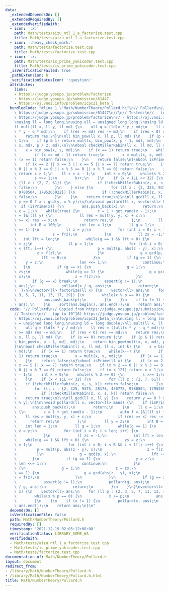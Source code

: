 ```yaml
---
data:
  _extendedDependsOn: []
  _extendedRequiredBy: []
  _extendedVerifiedWith:
  - icon: ':x:'
    path: Math/tests/aizu_ntl_1_a_factorize.test.cpp
    title: Math/tests/aizu_ntl_1_a_factorize.test.cpp
  - icon: ':heavy_check_mark:'
    path: Math/tests/factorize.test.cpp
    title: Math/tests/factorize.test.cpp
  - icon: ':x:'
    path: Math/tests/is_prime_yukicoder.test.cpp
    title: Math/tests/is_prime_yukicoder.test.cpp
  _isVerificationFailed: true
  _pathExtension: h
  _verificationStatusIcon: ':question:'
  attributes:
    links:
    - https://judge.yosupo.jp/problem/factorize
    - https://judge.yosupo.jp/submission/61447
    - https://oj.vnoi.info/problem/icpc21_beta_l
  bundledCode: "#line 1 \"Math/NumberTheory/Pollard.h\"\n// Pollard\n// Copied from\
    \ https://judge.yosupo.jp/submission/61447\n//\n// Tested:\n// - (up to 10^18)\
    \ https://judge.yosupo.jp/problem/factorize\n// - https://oj.vnoi.info/problem/icpc21_beta_l\n\
    \nusing ll = long long;\nusing ull = unsigned long long;\nusing ld = long double;\n\
    ll mult(ll x, ll y, ll md) {\n    ull q = (ld)x * y / md;\n    ll res = ((ull)x\
    \ * y - q * md);\n    if (res >= md) res -= md;\n    if (res < 0) res += md;\n\
    \    return res;\n}\n\nll bin_pow(ll x, ll p, ll md) {\n    if (p == 0) return\
    \ 1;\n    if (p & 1) return mult(x, bin_pow(x, p - 1, md), md);\n    return bin_pow(mult(x,\
    \ x, md), p / 2, md);\n}\n\nbool checkMillerRabin(ll x, ll md, ll s, int k) {\n\
    \    x = bin_pow(x, s, md);\n    if (x == 1) return true;\n    while(k--) {\n\
    \        if (x == md - 1) return true;\n        x = mult(x, x, md);\n        if\
    \ (x == 1) return false;\n    }\n    return false;\n}\nbool isPrime(ll x) {\n\
    \    if (x == 2 || x == 3 || x == 5 || x == 7) return true;\n    if (x % 2 ==\
    \ 0 || x % 3 == 0 || x % 5 == 0 || x % 7 == 0) return false;\n    if (x < 121)\
    \ return x > 1;\n    ll s = x - 1;\n    int k = 0;\n    while(s % 2 == 0) {\n\
    \        s >>= 1;\n        k++;\n    }\n    if (x < 1LL << 32) {\n        for\
    \ (ll z : {2, 7, 61}) {\n            if (!checkMillerRabin(z, x, s, k)) return\
    \ false;\n        }\n    } else {\n        for (ll z : {2, 325, 9375, 28178, 450775,\
    \ 9780504, 1795265022}) {\n            if (!checkMillerRabin(z, x, s, k)) return\
    \ false;\n        }\n    }\n    return true;\n}\n\nll gcd(ll x, ll y) {\n    return\
    \ y == 0 ? x : gcd(y, x % y);\n}\n\nvoid pollard(ll x, vector<ll> &ans) {\n  \
    \  if (isPrime(x)) {\n        ans.push_back(x);\n        return;\n    }\n    ll\
    \ c = 1;\n    while(true) {\n        c = 1 + get_rand(x - 1);\n        auto f\
    \ = [&](ll y) {\n            ll res = mult(y, y, x) + c;\n            if (res\
    \ >= x) res -= x;\n            return res;\n        };\n        ll y = 2;\n  \
    \      int B = 100;\n        int len = 1;\n        ll g = 1;\n        while(g\
    \ == 1) {\n            ll z = y;\n            for (int i = 0; i < len; i++) {\n\
    \                z = f(z);\n            }\n            ll zs = -1;\n         \
    \   int lft = len;\n            while(g == 1 && lft > 0) {\n                zs\
    \ = z;\n                ll p = 1;\n                for (int i = 0; i < B && i\
    \ < lft; i++) {\n                    p = mult(p, abs(z - y), x);\n           \
    \         z = f(z);\n                }\n                g = gcd(p, x);\n     \
    \           lft -= B;\n            }\n            if (g == 1) {\n            \
    \    y = z;\n                len <<= 1;\n                continue;\n         \
    \   }\n            if (g == x) {\n                g = 1;\n                z =\
    \ zs;\n                while(g == 1) {\n                    g = gcd(abs(z - y),\
    \ x);\n                    z = f(z);\n                }\n            }\n     \
    \       if (g == x) break;\n            assert(g != 1);\n            pollard(g,\
    \ ans);\n            pollard(x / g, ans);\n            return;\n        }\n  \
    \  }\n}\nvector<ll> factorize(ll x) {\n    vector<ll> ans;\n    for (ll p : {2,\
    \ 3, 5, 7, 11, 13, 17, 19}) {\n        while(x % p == 0) {\n            x /= p;\n\
    \            ans.push_back(p);\n        }\n    }\n    if (x != 1) {\n        pollard(x,\
    \ ans);\n    }\n    sort(ans.begin(), ans.end());\n    return ans;\n}\n"
  code: "// Pollard\n// Copied from https://judge.yosupo.jp/submission/61447\n//\n\
    // Tested:\n// - (up to 10^18) https://judge.yosupo.jp/problem/factorize\n// -\
    \ https://oj.vnoi.info/problem/icpc21_beta_l\n\nusing ll = long long;\nusing ull\
    \ = unsigned long long;\nusing ld = long double;\nll mult(ll x, ll y, ll md) {\n\
    \    ull q = (ld)x * y / md;\n    ll res = ((ull)x * y - q * md);\n    if (res\
    \ >= md) res -= md;\n    if (res < 0) res += md;\n    return res;\n}\n\nll bin_pow(ll\
    \ x, ll p, ll md) {\n    if (p == 0) return 1;\n    if (p & 1) return mult(x,\
    \ bin_pow(x, p - 1, md), md);\n    return bin_pow(mult(x, x, md), p / 2, md);\n\
    }\n\nbool checkMillerRabin(ll x, ll md, ll s, int k) {\n    x = bin_pow(x, s,\
    \ md);\n    if (x == 1) return true;\n    while(k--) {\n        if (x == md -\
    \ 1) return true;\n        x = mult(x, x, md);\n        if (x == 1) return false;\n\
    \    }\n    return false;\n}\nbool isPrime(ll x) {\n    if (x == 2 || x == 3 ||\
    \ x == 5 || x == 7) return true;\n    if (x % 2 == 0 || x % 3 == 0 || x % 5 ==\
    \ 0 || x % 7 == 0) return false;\n    if (x < 121) return x > 1;\n    ll s = x\
    \ - 1;\n    int k = 0;\n    while(s % 2 == 0) {\n        s >>= 1;\n        k++;\n\
    \    }\n    if (x < 1LL << 32) {\n        for (ll z : {2, 7, 61}) {\n        \
    \    if (!checkMillerRabin(z, x, s, k)) return false;\n        }\n    } else {\n\
    \        for (ll z : {2, 325, 9375, 28178, 450775, 9780504, 1795265022}) {\n \
    \           if (!checkMillerRabin(z, x, s, k)) return false;\n        }\n    }\n\
    \    return true;\n}\n\nll gcd(ll x, ll y) {\n    return y == 0 ? x : gcd(y, x\
    \ % y);\n}\n\nvoid pollard(ll x, vector<ll> &ans) {\n    if (isPrime(x)) {\n \
    \       ans.push_back(x);\n        return;\n    }\n    ll c = 1;\n    while(true)\
    \ {\n        c = 1 + get_rand(x - 1);\n        auto f = [&](ll y) {\n        \
    \    ll res = mult(y, y, x) + c;\n            if (res >= x) res -= x;\n      \
    \      return res;\n        };\n        ll y = 2;\n        int B = 100;\n    \
    \    int len = 1;\n        ll g = 1;\n        while(g == 1) {\n            ll\
    \ z = y;\n            for (int i = 0; i < len; i++) {\n                z = f(z);\n\
    \            }\n            ll zs = -1;\n            int lft = len;\n        \
    \    while(g == 1 && lft > 0) {\n                zs = z;\n                ll p\
    \ = 1;\n                for (int i = 0; i < B && i < lft; i++) {\n           \
    \         p = mult(p, abs(z - y), x);\n                    z = f(z);\n       \
    \         }\n                g = gcd(p, x);\n                lft -= B;\n     \
    \       }\n            if (g == 1) {\n                y = z;\n               \
    \ len <<= 1;\n                continue;\n            }\n            if (g == x)\
    \ {\n                g = 1;\n                z = zs;\n                while(g\
    \ == 1) {\n                    g = gcd(abs(z - y), x);\n                    z\
    \ = f(z);\n                }\n            }\n            if (g == x) break;\n\
    \            assert(g != 1);\n            pollard(g, ans);\n            pollard(x\
    \ / g, ans);\n            return;\n        }\n    }\n}\nvector<ll> factorize(ll\
    \ x) {\n    vector<ll> ans;\n    for (ll p : {2, 3, 5, 7, 11, 13, 17, 19}) {\n\
    \        while(x % p == 0) {\n            x /= p;\n            ans.push_back(p);\n\
    \        }\n    }\n    if (x != 1) {\n        pollard(x, ans);\n    }\n    sort(ans.begin(),\
    \ ans.end());\n    return ans;\n}\n"
  dependsOn: []
  isVerificationFile: false
  path: Math/NumberTheory/Pollard.h
  requiredBy: []
  timestamp: '2021-12-19 02:05:12+08:00'
  verificationStatus: LIBRARY_SOME_WA
  verifiedWith:
  - Math/tests/aizu_ntl_1_a_factorize.test.cpp
  - Math/tests/is_prime_yukicoder.test.cpp
  - Math/tests/factorize.test.cpp
documentation_of: Math/NumberTheory/Pollard.h
layout: document
redirect_from:
- /library/Math/NumberTheory/Pollard.h
- /library/Math/NumberTheory/Pollard.h.html
title: Math/NumberTheory/Pollard.h
---
```

